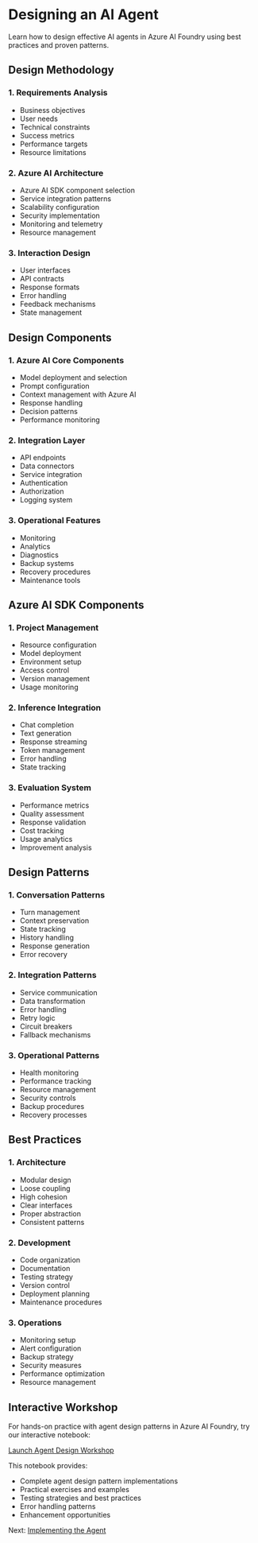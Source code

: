# Designing an AI Agent

Learn how to design effective AI agents in Azure AI Foundry using best practices and proven patterns.

## Design Methodology

### 1. Requirements Analysis
- Business objectives
- User needs
- Technical constraints
- Success metrics
- Performance targets
- Resource limitations

### 2. Azure AI Architecture
- Azure AI SDK component selection
- Service integration patterns
- Scalability configuration
- Security implementation
- Monitoring and telemetry
- Resource management

### 3. Interaction Design
- User interfaces
- API contracts
- Response formats
- Error handling
- Feedback mechanisms
- State management

## Design Components

### 1. Azure AI Core Components
- Model deployment and selection
- Prompt configuration
- Context management with Azure AI
- Response handling
- Decision patterns
- Performance monitoring

### 2. Integration Layer
- API endpoints
- Data connectors
- Service integration
- Authentication
- Authorization
- Logging system

### 3. Operational Features
- Monitoring
- Analytics
- Diagnostics
- Backup systems
- Recovery procedures
- Maintenance tools

## Azure AI SDK Components

### 1. Project Management
- Resource configuration
- Model deployment
- Environment setup
- Access control
- Version management
- Usage monitoring

### 2. Inference Integration
- Chat completion
- Text generation
- Response streaming
- Token management
- Error handling
- State tracking

### 3. Evaluation System
- Performance metrics
- Quality assessment
- Response validation
- Cost tracking
- Usage analytics
- Improvement analysis

## Design Patterns

### 1. Conversation Patterns
- Turn management
- Context preservation
- State tracking
- History handling
- Response generation
- Error recovery

### 2. Integration Patterns
- Service communication
- Data transformation
- Error handling
- Retry logic
- Circuit breakers
- Fallback mechanisms

### 3. Operational Patterns
- Health monitoring
- Performance tracking
- Resource management
- Security controls
- Backup procedures
- Recovery processes

## Best Practices

### 1. Architecture
- Modular design
- Loose coupling
- High cohesion
- Clear interfaces
- Proper abstraction
- Consistent patterns

### 2. Development
- Code organization
- Documentation
- Testing strategy
- Version control
- Deployment planning
- Maintenance procedures

### 3. Operations
- Monitoring setup
- Alert configuration
- Backup strategy
- Security measures
- Performance optimization
- Resource management

## Interactive Workshop

For hands-on practice with agent design patterns in Azure AI Foundry, try our interactive notebook:

[Launch Agent Design Workshop](../building_agent/agent_design/agent_design.ipynb)

This notebook provides:
- Complete agent design pattern implementations
- Practical exercises and examples
- Testing strategies and best practices
- Error handling patterns
- Enhancement opportunities

Next: [Implementing the Agent](implementation.md)
